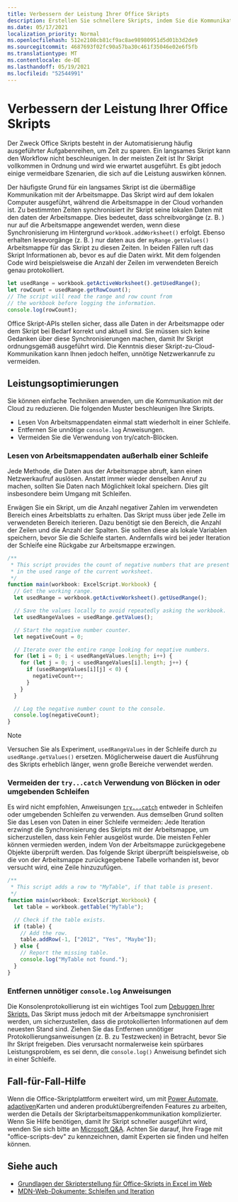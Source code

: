 ```yaml
---
title: Verbessern der Leistung Ihrer Office Skripts
description: Erstellen Sie schnellere Skripts, indem Sie die Kommunikation zwischen Excel Arbeitsmappe und Ihrem Skript verstehen.
ms.date: 05/17/2021
localization_priority: Normal
ms.openlocfilehash: 512e2108cb81cf9ac8ae98980951d5d01b3d2de9
ms.sourcegitcommit: 4687693f02fc90a57ba30c461f35046e02e6f5fb
ms.translationtype: MT
ms.contentlocale: de-DE
ms.lasthandoff: 05/19/2021
ms.locfileid: "52544991"
---
```

# <a name="improve-the-performance-of-your-office-scripts"></a>Verbessern der Leistung Ihrer Office Skripts

Der Zweck Office Skripts besteht in der Automatisierung häufig ausgeführter Aufgabenreihen, um Zeit zu sparen. Ein langsames Skript kann den Workflow nicht beschleunigen. In der meisten Zeit ist Ihr Skript vollkommen in Ordnung und wird wie erwartet ausgeführt. Es gibt jedoch einige vermeidbare Szenarien, die sich auf die Leistung auswirken können.

Der häufigste Grund für ein langsames Skript ist die übermäßige Kommunikation mit der Arbeitsmappe. Das Skript wird auf dem lokalen Computer ausgeführt, während die Arbeitsmappe in der Cloud vorhanden ist. Zu bestimmten Zeiten synchronisiert ihr Skript seine lokalen Daten mit den daten der Arbeitsmappe. Dies bedeutet, dass schreibvorgänge (z. B. ) nur auf die Arbeitsmappe angewendet werden, wenn diese Synchronisierung im Hintergrund `workbook.addWorksheet()` erfolgt. Ebenso erhalten lesevorgänge (z. B. ) nur daten aus der `myRange.getValues()` Arbeitsmappe für das Skript zu diesen Zeiten. In beiden Fällen ruft das Skript Informationen ab, bevor es auf die Daten wirkt. Mit dem folgenden Code wird beispielsweise die Anzahl der Zeilen im verwendeten Bereich genau protokolliert.

```TypeScript
let usedRange = workbook.getActiveWorksheet().getUsedRange();
let rowCount = usedRange.getRowCount();
// The script will read the range and row count from
// the workbook before logging the information.
console.log(rowCount);
```

Office Skript-APIs stellen sicher, dass alle Daten in der Arbeitsmappe oder dem Skript bei Bedarf korrekt und aktuell sind. Sie müssen sich keine Gedanken über diese Synchronisierungen machen, damit Ihr Skript ordnungsgemäß ausgeführt wird. Die Kenntnis dieser Skript-zu-Cloud-Kommunikation kann Ihnen jedoch helfen, unnötige Netzwerkanrufe zu vermeiden.

## <a name="performance-optimizations"></a>Leistungsoptimierungen

Sie können einfache Techniken anwenden, um die Kommunikation mit der Cloud zu reduzieren. Die folgenden Muster beschleunigen Ihre Skripts.

- Lesen Von Arbeitsmappendaten einmal statt wiederholt in einer Schleife.
- Entfernen Sie unnötige `console.log` Anweisungen.
- Vermeiden Sie die Verwendung von try/catch-Blöcken.

### <a name="read-workbook-data-outside-of-a-loop"></a>Lesen von Arbeitsmappendaten außerhalb einer Schleife

Jede Methode, die Daten aus der Arbeitsmappe abruft, kann einen Netzwerkaufruf auslösen. Anstatt immer wieder denselben Anruf zu machen, sollten Sie Daten nach Möglichkeit lokal speichern. Dies gilt insbesondere beim Umgang mit Schleifen.

Erwägen Sie ein Skript, um die Anzahl negativer Zahlen im verwendeten Bereich eines Arbeitsblatts zu erhalten. Das Skript muss über jede Zelle im verwendeten Bereich iterieren. Dazu benötigt sie den Bereich, die Anzahl der Zeilen und die Anzahl der Spalten. Sie sollten diese als lokale Variablen speichern, bevor Sie die Schleife starten. Andernfalls wird bei jeder Iteration der Schleife eine Rückgabe zur Arbeitsmappe erzwingen.

```TypeScript
/**
 * This script provides the count of negative numbers that are present
 * in the used range of the current worksheet.
 */
function main(workbook: ExcelScript.Workbook) {
  // Get the working range.
  let usedRange = workbook.getActiveWorksheet().getUsedRange();

  // Save the values locally to avoid repeatedly asking the workbook.
  let usedRangeValues = usedRange.getValues();

  // Start the negative number counter.
  let negativeCount = 0;

  // Iterate over the entire range looking for negative numbers.
  for (let i = 0; i < usedRangeValues.length; i++) {
    for (let j = 0; j < usedRangeValues[i].length; j++) {
      if (usedRangeValues[i][j] < 0) {
        negativeCount++;
      }
    }
  }

  // Log the negative number count to the console.
  console.log(negativeCount);
}
```

> [!NOTE]
> Versuchen Sie als Experiment, `usedRangeValues` in der Schleife durch zu `usedRange.getValues()` ersetzen. Möglicherweise dauert die Ausführung des Skripts erheblich länger, wenn große Bereiche verwendet werden.

### <a name="avoid-using-trycatch-blocks-in-or-surrounding-loops"></a>Vermeiden der `try...catch` Verwendung von Blöcken in oder umgebenden Schleifen

Es wird nicht empfohlen, Anweisungen [`try...catch`](https://developer.mozilla.org/docs/Web/JavaScript/Reference/Statements/try...catch) entweder in Schleifen oder umgebenden Schleifen zu verwenden. Aus demselben Grund sollten Sie das Lesen von Daten in einer Schleife vermeiden: Jede Iteration erzwingt die Synchronisierung des Skripts mit der Arbeitsmappe, um sicherzustellen, dass kein Fehler ausgelöst wurde. Die meisten Fehler können vermieden werden, indem Von der Arbeitsmappe zurückgegebene Objekte überprüft werden. Das folgende Skript überprüft beispielsweise, ob die von der Arbeitsmappe zurückgegebene Tabelle vorhanden ist, bevor versucht wird, eine Zeile hinzuzufügen.

```TypeScript
/**
 * This script adds a row to "MyTable", if that table is present.
 */
function main(workbook: ExcelScript.Workbook) {
  let table = workbook.getTable("MyTable");

  // Check if the table exists.
  if (table) {
    // Add the row.
    table.addRow(-1, ["2012", "Yes", "Maybe"]);
  } else {
    // Report the missing table.
    console.log("MyTable not found.");
  }
}
```

### <a name="remove-unnecessary-consolelog-statements"></a>Entfernen unnötiger `console.log` Anweisungen

Die Konsolenprotokollierung ist ein wichtiges Tool zum [Debuggen Ihrer Skripts.](../testing/troubleshooting.md) Das Skript muss jedoch mit der Arbeitsmappe synchronisiert werden, um sicherzustellen, dass die protokollierten Informationen auf dem neuesten Stand sind. Ziehen Sie das Entfernen unnötiger Protokollierungsanweisungen (z. B. zu Testzwecken) in Betracht, bevor Sie Ihr Skript freigeben. Dies verursacht normalerweise kein spürbares Leistungsproblem, es sei denn, die `console.log()` Anweisung befindet sich in einer Schleife.

## <a name="case-by-case-help"></a>Fall-für-Fall-Hilfe

Wenn die Office-Skriptplattform erweitert wird, um mit [Power Automate,](https://flow.microsoft.com/) [adaptiven](/adaptive-cards)Karten und anderen produktübergreifenden Features zu arbeiten, werden die Details der Skriptarbeitsmappenkommunikation komplizierter. Wenn Sie Hilfe benötigen, damit Ihr Skript schneller ausgeführt wird, wenden Sie sich bitte an [Microsoft Q&A](/answers/topics/office-scripts-dev.html). Achten Sie darauf, Ihre Frage mit "office-scripts-dev" zu kennzeichnen, damit Experten sie finden und helfen können.

## <a name="see-also"></a>Siehe auch

- [Grundlagen der Skripterstellung für Office-Skripts in Excel im Web](scripting-fundamentals.md)
- [MDN-Web-Dokumente: Schleifen und Iteration](https://developer.mozilla.org/docs/Web/JavaScript/Guide/Loops_and_iteration)
